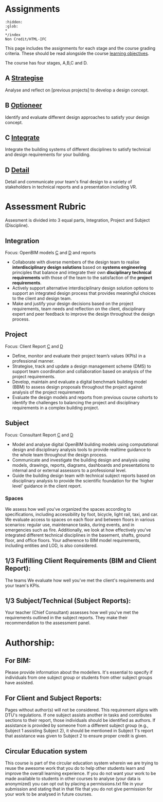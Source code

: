 # Assignments 

```{toctree}
:hidden:
:glob:
*
*/index
Non Credit/HTML-IFC
```

This page includes the assignments for each stage and the course grading criteria. These should be read alongside the course [learning objectives](/LearningObjectives).

The course has four stages, A,B,C and D.

## A [Strategise](A.md)

Analyse and reflect on [previous projects] to develop a design concept.

## B [Optioneer](B.md)

Identify and evaluate different design approaches to satisfy your design concept.

## C [Integrate](C.md)

Integrate the building systems of different disciplines to satisfy technical and design requirements for your building.

## D [Detail](D.md)

Detail and communicate your team's final design to a variety of stakeholders in technical reports and a presentation including VR.

# Assessment Rubric

Assesment is divided into 3 equal parts, Integration, Project and Subject (Discipline).

## Integration 
Focus: OpenBIM models [C](Assignments/C.md#c-bim) and [D](Assignments/D.md#d-bim) and reports

* Collaborate with diverse members of the design team to realise **interdisciplinary design solutions** based on **systems engineering** principles that balance and integrate their own **disciplinary technical requirements** with those of the team to the satisfaction of the **project requirements**. 
* Actively support alternative interdisciplinary design solution options to support an integrated design process that provides meaningful choices to the client and design team. 
* Make and justify your design decisions based on the project requirements, team needs and reflection on the client, disciplinary expert and peer feedback to improve the design throughout the design process.

## Project 
Focus: Client Report [C](Assignments/C.md#c-client-report) and [D](Assignments/D.md#d-client-report)

* Define, monitor and evaluate their project team’s values (KPIs) in a professional manner. 
* Strategise, track and update a design management scheme (DMS) to support team coordination and collaboration based on analysis of the project requirements. 
* Develop, maintain and evaluate a digital benchmark building model (BBM) to assess design proposals throughout the project against analysis of the project requirements 
* Evaluate the design models and reports from previous course cohorts to identify the challenges to balancing the project and disciplinary requirements in a complex building project.

## Subject 
Focus: Consultant Report [C](Assignments/C.md#c-consultant-report) and [D](Assignments/D.md#d-consultant-report)

* Model and analyse digital OpenBIM building models using computational design and disciplinary analysis tools to provide realtime guidance to the whole team throughout the design process. 
* Communicate and investigate the building design and analysis using models, drawings, reports, diagrams, dashboards and presentations to internal and or external assessors to a professional level. 
* Guide the building design team with technical subject reports based on disciplinary analysis to provide the scientific foundation for the 'higher level' guidance in the client report.


### Spaces
We assess how well you've organized the spaces according to specifications, including accessibility by foot, bicycle, light rail, taxi, and car. We evaluate access to spaces on each floor and between floors in various scenarios: regular use, maintenance tasks, during events, and in emergencies such as fire. Additionally, we look at how effectively you've integrated different technical disciplines in the basement, shafts, ground floor, and office floors. Your adherence to BIM model requirements, including entities and LOD, is also considered.

## 1/3 Fulfilling Client Requirements (BIM and Client Report):
The teams We evaluate how well you've met the client's requirements and your team's KPIs.

## 1/3 Subject/Technical (Subject Reports):
Your teacher (Chief Consultant) assesses how well you've met the requirements outlined in the subject reports. They make their recommendation to the assessment panel.

# Authorship:

## For BIM: 
Please provide information about the modellers. It's essential to specify if individuals from one subject group or students from other subject groups have assisted.

## For Client and Subject Reports: 
Pages without author(s) will not be considered. This requirement aligns with DTU's regulations. If one subject assists another in tasks and contributes sections to their report, those individuals should be identified as authors. If assistance is provided by someone from a different subject group (e.g., Subject 1 assisting Subject 2), it should be mentioned in Subject 1's report that assistance was given to Subject 2 to ensure proper credit is given.

## Circular Education system
This course is part of the circular education system wherein we are trying to reuse the awesome work that you do to help other students learn and improve the overall learning experience. If you do not want your work to be made available to students in other courses to analyse (your data is anonymized) you can opt out by placing a permissions.txt file in your submission and stating that in that file that you do not give permission for your work to be analysed in future courses.
